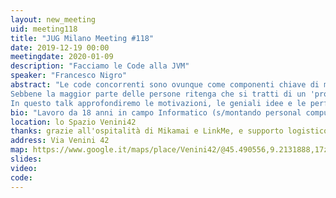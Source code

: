 ```yaml
---
layout: new_meeting
uid: meeting118
title: "JUG Milano Meeting #118"
date: 2019-12-19 00:00
meetingdate: 2020-01-09
description: "Facciamo le Code alla JVM"
speaker: "Francesco Nigro"
abstract: "Le code concorrenti sono ovunque come componenti chiave di molte famose librerie e frameworks: Netty, Rx-Java, Vert-x, Akka, Storm, Neo4J, Cassandra, ActiveMQ Artemis...
Sebbene la maggior parte delle persone ritenga che si tratti di un 'problema risolto' è affascinante vedere quanto recenti siano gli algoritmi più utilizzati.
In questo talk approfondiremo le motivazioni, le geniali idee e le performance di alcuni di essi nonchè l'implementazione scelta da JCTools (https://github.com/JCTools/JCTools)."
bio: "Lavoro da 18 anni in campo Informatico (s/montando personal computer in garage e ricompilando kernel Linux dagli inizi del 2000). Negli ultimi 15 anni ho coltivato una forte passione nello sviluppo in Java, affiancati recentemente dallo sviluppo in C e ASM su piattaforme x86/PowerPC. Grande appassionato del mondo DDD (Domain Driven Design), ho sviluppato diverse soluzioni Event-Sourced (e CQRS) ad alte performances in ambito medicale e IoT. Sono membro attivo di varie community online in tema performance (https://groups.google.com/forum/!forum/mechanical-sympathy) e Senior Software Engineer per Red Hat in ambito messaging, specializzato nello sviluppo e testing orientato alle performance. Contributor di JCTools, libreria di strutture dati concorrenti utilizzata in noti progetti open-source (es. Netty, Cassandra, Log4J...), Agrona (altra libreria di strutture dati concorrenti e non, cuore di Aeron, UDP/IPC brokerless messaging protocol), Netty, HdrHistogram, Apache committer e contributor di ActiveMQ Artemis, high-performance messaging broker.."
location: lo Spazio Venini42
thanks: grazie all'ospitalità di Mikamai e LinkMe, e supporto logistico di Credimi
address: Via Venini 42
map: https://www.google.it/maps/place/Venini42/@45.490556,9.2131888,17z/data=!3m1!4b1!4m5!3m4!1s0x4786c6de20e6362f:0xc95afb6f555f4ed6!8m2!3d45.490556!4d9.2153775
slides: 
video:
code:  
---
```

